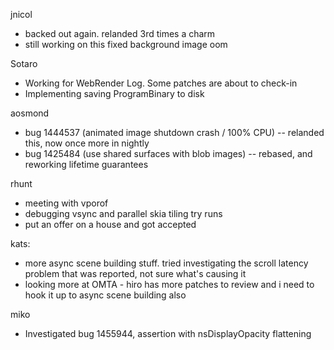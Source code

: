 jnicol
* backed out again. relanded 3rd times a charm
* still working on this fixed background image oom

Sotaro
* Working for WebRender Log. Some patches are about to check-in
* Implementing saving ProgramBinary to disk

aosmond
* bug 1444537 (animated image shutdown crash / 100% CPU) -- relanded this, now once more in nightly
* bug 1425484 (use shared surfaces with blob images) -- rebased, and reworking lifetime guarantees

rhunt
* meeting with vporof
* debugging vsync and parallel skia tiling try runs
* put an offer on a house and got accepted

kats:
* more async scene building stuff. tried investigating the scroll latency problem that was reported, not sure what's causing it
* looking more at OMTA - hiro has more patches to review and i need to hook it up to async scene building also

miko
* Investigated bug 1455944, assertion with nsDisplayOpacity flattening
